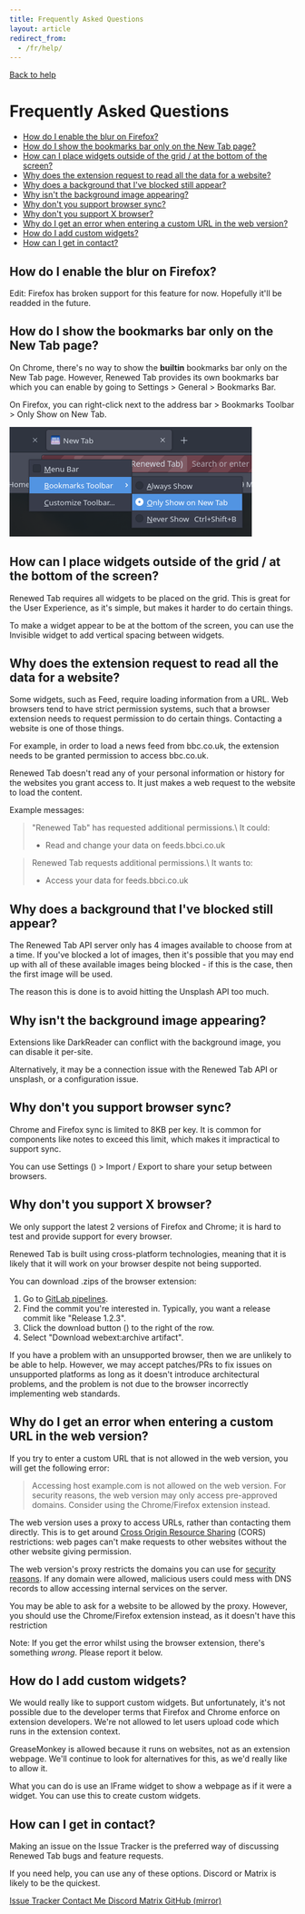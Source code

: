 ```yaml
---
title: Frequently Asked Questions
layout: article
redirect_from:
  - /fr/help/
---
```


<a href="/en/help/">
	<i class="fas fa-arrow-left"></i>
	Back to help
</a>

# Frequently Asked Questions <!-- omit in toc -->

- [How do I enable the blur on Firefox?](#how-do-i-enable-the-blur-on-firefox)
- [How do I show the bookmarks bar only on the New Tab page?](#how-do-i-show-the-bookmarks-bar-only-on-the-new-tab-page)
- [How can I place widgets outside of the grid / at the bottom of the screen?](#how-can-i-place-widgets-outside-of-the-grid--at-the-bottom-of-the-screen)
- [Why does the extension request to read all the data for a website?](#why-does-the-extension-request-to-read-all-the-data-for-a-website)
- [Why does a background that I've blocked still appear?](#why-does-a-background-that-ive-blocked-still-appear)
- [Why isn't the background image appearing?](#why-isnt-the-background-image-appearing)
- [Why don't you support browser sync?](#why-dont-you-support-browser-sync)
- [Why don't you support X browser?](#why-dont-you-support-x-browser)
- [Why do I get an error when entering a custom URL in the web version?](#why-do-i-get-an-error-when-entering-a-custom-url-in-the-web-version)
- [How do I add custom widgets?](#how-do-i-add-custom-widgets)
- [How can I get in contact?](#how-can-i-get-in-contact)

## How do I enable the blur on Firefox?

Edit: Firefox has broken support for this feature for now.
Hopefully it'll be readded in the future.

<!-- The blur requires an experimental feature in Firefox to be enabled, called
`backdrop-filter`:

1. Open a new tab and type `about:config` as the address.
2. Accept the warning.
3. Enable `layout.css.backdrop-filter.enabled`.
4. Close and reopen Firefox.

Please note that you may get visual glitches with this, it is an unstable
Firefox feature, which is why it's not enabled by default. -->

## How do I show the bookmarks bar only on the New Tab page?

On Chrome, there's no way to show the **builtin** bookmarks bar only
on the New Tab page. However, Renewed Tab provides its own bookmarks bar which
you can enable by going to Settings > General > Bookmarks Bar.

On Firefox, you can right-click next to the address bar > Bookmarks Toolbar >
Only Show on New Tab.

![Only show on new tab](/static/images/help/firefox_bookmarks.png)

## How can I place widgets outside of the grid / at the bottom of the screen?

Renewed Tab requires all widgets to be placed on the grid. This is great for
the User Experience, as it's simple, but makes it harder to do certain things.

To make a widget appear to be at the bottom of the screen, you can use the
Invisible widget to add vertical spacing between widgets.

## Why does the extension request to read all the data for a website?

Some widgets, such as Feed, require loading information from a URL.
Web browsers tend to have strict permission systems, such that a browser
extension needs to request permission to do certain things.
Contacting a website is one of those things.

For example, in order to load a news feed from bbc.co.uk, the extension needs
to be granted permission to access bbc.co.uk.

Renewed Tab doesn't read any of your personal information or history for the
websites you grant access to. It just makes a web request to the website to load
the content.

Example messages:

> "Renewed Tab" has requested additional permissions.\\
> It could:
> - Read and change your data on feeds.bbci.co.uk

> Renewed Tab requests additional permissions.\\
> It wants to:
> - Access your data for feeds.bbci.co.uk

## Why does a background that I've blocked still appear?

The Renewed Tab API server only has 4 images available to choose from at a time.
If you've blocked a lot of images, then it's possible that you may end up with
all of these available images being blocked - if this is the case, then the
first image will be used.

The reason this is done is to avoid hitting the Unsplash API too much.

## Why isn't the background image appearing?

Extensions like DarkReader can conflict with the background image, you can
disable it per-site.

Alternatively, it may be a connection issue with the Renewed Tab API or unsplash,
or a configuration issue.

## Why don't you support browser sync?

Chrome and Firefox sync is limited to 8KB per key. It is common for components like notes
to exceed this limit, which makes it impractical to support sync.

You can use Settings (<i class="fas fa-cog"></i>) > Import / Export to share
your setup between browsers.

## Why don't you support X browser?

We only support the latest 2 versions of Firefox and Chrome; it is hard to test
and provide support for every browser.

Renewed Tab is built using cross-platform technologies, meaning that it is likely
that it will work on your browser despite not being supported.

You can download .zips of the browser extension:

1. Go to [GitLab pipelines](https://gitlab.com/renewedtab/renewedtab/-/pipelines).
2. Find the commit you're interested in. Typically, you want a release commit
   like "Release 1.2.3".
3. Click the download button (<i class="tag fas fa-ellipsis-v"></i>) to the right of the row.
4. Select "Download webext:archive artifact".

If you have a problem with an unsupported browser, then we are unlikely to be
able to help. However, we may accept patches/PRs to fix issues on unsupported
platforms as long as it doesn't introduce architectural problems, and the
problem is not due to the browser incorrectly implementing web standards.

## Why do I get an error when entering a custom URL in the web version?

If you try to enter a custom URL that is not allowed in the web version, you
will get the following error:

> Accessing host example.com is not allowed on the web version. For
> security reasons, the web version may only access pre-approved domains.
> Consider using the Chrome/Firefox extension instead.

The web version uses a proxy to access URLs, rather than contacting them
directly. This is to get around
[Cross Origin Resource Sharing](https://developer.mozilla.org/en-US/docs/Web/HTTP/CORS)
(CORS) restrictions: web pages can't make requests to other websites without the
other website giving permission.

The web version's proxy restricts the domains you can use for
[security reasons](https://owasp.org/www-community/attacks/Server_Side_Request_Forgery).
If any domain were allowed, malicious users could mess with DNS records to allow
accessing internal services on the server.

You may be able to ask for a website to be allowed by the proxy. However, you
should use the Chrome/Firefox extension instead, as it doesn't have this
restriction

Note: If you get the error whilst using the browser extension, there's something
_wrong_. Please report it below.

## How do I add custom widgets?

We would really like to support custom widgets. But unfortunately, it's not
possible due to the developer terms that Firefox and Chrome enforce on extension
developers. We're not allowed to let users upload code which runs in the
extension context.

GreaseMonkey is allowed because it runs on websites, not as an extension webpage.
We'll continue to look for alternatives for this, as we'd really like to allow it.

What you can do is use an IFrame widget to show a webpage as if it were a widget.
You can use this to create custom widgets.

## How can I get in contact?

Making an issue on the Issue Tracker is the preferred way of discussing
Renewed Tab bugs and feature requests.

If you need help, you can use any of these options. Discord or Matrix is likely
to be the quickest.

<div class="buttons">
	<a href="https://gitlab.com/renewedtab/renewedtab/-/issues" class="button is-primary">
		<i class="fab fa-gitlab mr-2"></i>
		Issue Tracker
	</a>
	<a href="https://rubenwardy.com/contact/" class="button">
		<i class="fas fa-envelope mr-2"></i>
		Contact Me
	</a>
	<a href="https://discord.gg/zYjR54b" class="button">
		<i class="fab fa-discord mr-2"></i>
		Discord
	</a>
	<a href="https://matrix.to/#/#renewedtab:matrix.org" class="button" >
		<i class="fas fa-hashtag mr-2"></i>
		Matrix
	</a>
	<a href="https://github.com/rubenwardy/renewedtab" class="button">
		<i class="fab fa-github mr-2"></i>
		GitHub (mirror)
	</a>
</div>
